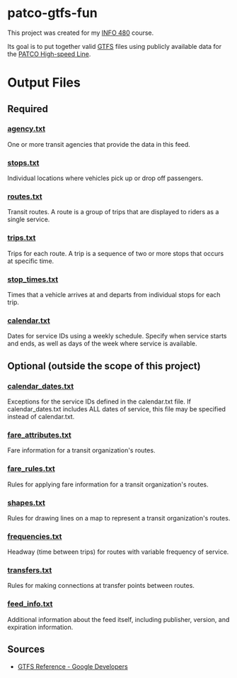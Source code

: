 # patco-gtfs-fun
This project was created for my [INFO 480](http://seangoggins.net/info480) course.

Its goal is to put together valid [GTFS](http://en.wikipedia.org/wiki/General_Transit_Feed_Specification) files using publicly available data for the [PATCO High-speed Line](http://en.wikipedia.org/wiki/PATCO_Speedline).

# Output Files

## Required
### [agency.txt](https://developers.google.com/transit/gtfs/reference#agency_fields)  
One or more transit agencies that provide the data in this feed.
### [stops.txt](https://developers.google.com/transit/gtfs/reference#stops_fields)  
Individual locations where vehicles pick up or drop off passengers.
### [routes.txt](https://developers.google.com/transit/gtfs/reference#routes_fields)  
Transit routes. A route is a group of trips that are displayed to riders as a single service.
### [trips.txt](https://developers.google.com/transit/gtfs/reference#trips_fields)  
Trips for each route. A trip is a sequence of two or more stops that occurs at specific time.
### [stop_times.txt](https://developers.google.com/transit/gtfs/reference#stop_times_fields)  
Times that a vehicle arrives at and departs from individual stops for each trip.
### [calendar.txt](https://developers.google.com/transit/gtfs/reference#calendar_fields)  
Dates for service IDs using a weekly schedule. Specify when service starts and ends, as well as days of the week where service is available.

## Optional (outside the scope of this project)
### [calendar_dates.txt](https://developers.google.com/transit/gtfs/reference#calendar_dates_fields)
Exceptions for the service IDs defined in the calendar.txt file. If calendar_dates.txt includes ALL dates of service, this file may be specified instead of calendar.txt.
### [fare_attributes.txt](https://developers.google.com/transit/gtfs/reference#fare_attributes_fields)
Fare information for a transit organization's routes.
### [fare_rules.txt](https://developers.google.com/transit/gtfs/reference#fare_rules_fields)
Rules for applying fare information for a transit organization's routes.
### [shapes.txt](https://developers.google.com/transit/gtfs/reference#shapes_fields)
Rules for drawing lines on a map to represent a transit organization's routes.
### [frequencies.txt](https://developers.google.com/transit/gtfs/reference#frequencies_fields)
Headway (time between trips) for routes with variable frequency of service.
### [transfers.txt](https://developers.google.com/transit/gtfs/reference#transfers_fields)
Rules for making connections at transfer points between routes.
### [feed_info.txt](https://developers.google.com/transit/gtfs/reference#feed_info_fields)
Additional information about the feed itself, including publisher, version, and expiration information.

## Sources
* [GTFS Reference - Google Developers](https://developers.google.com/transit/gtfs/reference)
